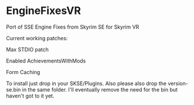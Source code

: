# EngineFixesVR
Port of SSE Engine Fixes from Skyrim SE for Skyrim VR

Current working patches:

Max STDIO patch

Enabled AchievementsWithMods

Form Caching


To install just drop in your SKSE/Plugins. Also please also drop the version-se.bin in the same folder. I'll eventually remove the need for the bin but haven't got to it yet.
